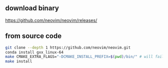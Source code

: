 ## download binary
https://github.com/neovim/neovim/releases/

## from source code
```bash
git clone --depth 1 https://github.com/neovim/neovim.git
conda install gxx_linux-64
make CMAKE_EXTRA_FLAGS="-DCMAKE_INSTALL_PREFIX=$(pwd)/bin/" # will fail due to network, try again in that case
make install
```